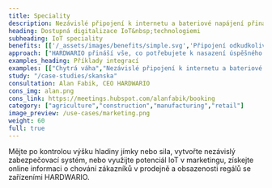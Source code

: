 ```yaml
---
title: Speciality
description: Nezávislé připojení k internetu a bateriové napájení přináší celou řadu nových možností a příležitostí k&nbsp;disrupci.
heading: Dostupná digitalizace IoT&nbsp;technologiemi
subheading: IoT speciality
benefits: [['/_assets/images/benefits/simple.svg','Připojení odkudkoliv','Rozvoj LPWAN sítí umožnil připojit zařízení k internetu odkudkoliv a&nbsp;komunikvat s nízkou spotřebou elektrické energie.'],['/_assets/images/benefits/secure.svg','Dlouholetý provoz na baterie','LPWAN a skvělý power-management našich zařízení znamenají roky provozu na baterie.'],['/_assets/images/benefits/scalable.svg','Snadná integrace','Podporujeme celou řadu HW rozhraní, protokolů, naše API umožňuje data integrovat s libovolným systémem.']]
approach: ["HARDWARIO přináší vše, co potřebujete k nasazení úspěšného IoT projektu - od zařízení po cloudové prostředí a API.","Naše nabídka produktů a služeb zahrnuje IoT zařízení a senzory, jednoduše připojitelné odkukoliv k internetu prostřednictvím LPWAN sítí, konektivitu, cloudové prostředí pro správu zařízení a&nbsp;API pro integraci s dalšími systémy."]
examples_heading: Příklady integrací
examples: [["Chytrá váha","Nezávislé připojení k internetu a bateriové napájení. Data o množství a objemu produktů nebo marketingová data o chování zákazníků u regálu."],["Měření vzdálenosti","Ultrazvukové měření vzdálenosti pro zjištění výšky hladiny jímky, studny nebo množství materiálu v silu. "],["Zabezpečovací systémy","Detekce pohybu, manipulace, otevření dveří nebo úniku plynů ve spojení s bateriovým provozem a připojením k internetu přináší mnoho nových příležitostí."]]
study: "/case-studies/skanska"
consultation: Alan Fabik, CEO HARDWARIO
cons_img: alan.png
cons_link: https://meetings.hubspot.com/alanfabik/booking
category: ["agriculture","construction","manufacturing","retail"]
image_preview: /use-cases/marketing.png
weight: 60
full: true
---
```


Mějte po kontrolou výšku hladiny jímky nebo sila, vytvořte nezávislý zabezpečovací systém, nebo využijte potenciál IoT v marketingu, získejte online informaci o chování zákazníků v&nbsp;prodejně a&nbsp;obsazenosti regálů se zařízeními HARDWARIO.
